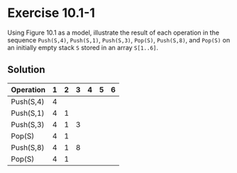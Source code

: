 # Exercise 10.1-1

Using Figure 10.1 as a model, illustrate the result of each operation in the sequence `Push(S,4)`, `Push(S,1)`, `Push(S,3)`, `Pop(S)`, `Push(S,8)`, and `Pop(S)` on an initially empty stack `S` stored in an array `S[1..6]`.

## Solution

| Operation | 1   | 2   | 3   | 4   | 5   | 6   |
| --------- | --- | --- | --- | --- | --- | --- |
| Push(S,4) | 4   |     |     |     |     |     |
| Push(S,1) | 4   | 1   |     |     |     |     |
| Push(S,3) | 4   | 1   | 3   |     |     |     |
| Pop(S)    | 4   | 1   |     |     |     |     |
| Push(S,8) | 4   | 1   | 8   |     |     |     |
| Pop(S)    | 4   | 1   |     |     |     |     |
